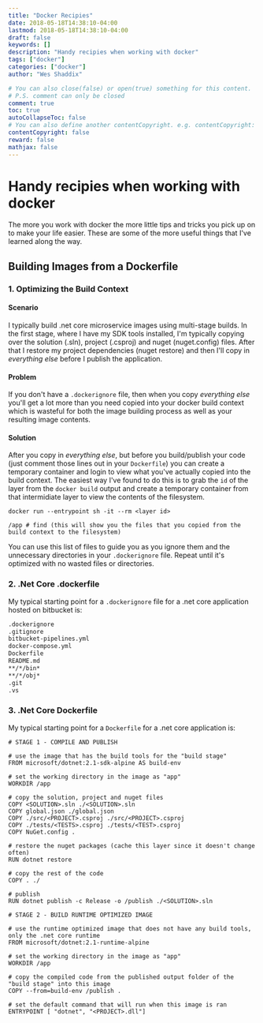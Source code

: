 ```yaml
---
title: "Docker Recipies"
date: 2018-05-18T14:38:10-04:00
lastmod: 2018-05-18T14:38:10-04:00
draft: false
keywords: []
description: "Handy recipies when working with docker"
tags: ["docker"]
categories: ["docker"]
author: "Wes Shaddix"

# You can also close(false) or open(true) something for this content.
# P.S. comment can only be closed
comment: true
toc: true
autoCollapseToc: false
# You can also define another contentCopyright. e.g. contentCopyright: "This is another copyright."
contentCopyright: false
reward: false
mathjax: false
---
```


# Handy recipies when working with docker
The more you work with docker the more little tips and tricks you pick up on to make your life easier. These are some of the more useful things that I've learned along the way.
<!--more-->
## Building Images from a Dockerfile

### 1. Optimizing the Build Context

#### Scenario
I typically build .net core microservice images using multi-stage builds. In the first stage, where I have my SDK tools installed, I'm typically copying over the solution (.sln), project (.csproj) and nuget (nuget.config) files. After that I restore my project dependencies (nuget restore) and then I'll copy in *everything else* before I publish the application.

#### Problem
If you don't have a `.dockerignore` file, then when you copy *everything else* you'll get a lot more than you need copied into your docker build context which is wasteful for both the image building process as well as your resulting image contents.

#### Solution
After you copy in *everything else*, but before you build/publish your code (just comment those lines out in your `Dockerfile`) you can create a temporary container and login to view what you've actually copied into the build context. The easiest way I've found to do this is to grab the `id` of the layer from the `docker build` output and create a temporary container from that intermidiate layer to view the contents of the filesystem.

`docker run --entrypoint sh -it --rm <layer id>`

`/app # find (this will show you the files that you copied from the build context to the filesystem)`

You can use this list of files to guide you as you ignore them and the unnecessary directories in your `.dockerignore` file. Repeat until it's optimized with no wasted files or directories.

### 2. .Net Core .dockerfile
My typical starting point for a `.dockerignore` file for a .net core application hosted on bitbucket is:
``` bash
.dockerignore
.gitignore
bitbucket-pipelines.yml
docker-compose.yml
Dockerfile
README.md
**/*/bin*
**/*/obj*
.git
.vs
```

### 3. .Net Core Dockerfile
My typical starting point for a `Dockerfile` for a .net core application is:
``` docker
# STAGE 1 - COMPILE AND PUBLISH

# use the image that has the build tools for the "build stage"
FROM microsoft/dotnet:2.1-sdk-alpine AS build-env

# set the working directory in the image as "app"
WORKDIR /app

# copy the solution, project and nuget files
COPY <SOLUTION>.sln ./<SOLUTION>.sln
COPY global.json ./global.json
COPY ./src/<PROJECT>.csproj ./src/<PROJECT>.csproj
COPY ./tests/<TESTS>.csproj ./tests/<TEST>.csproj
COPY NuGet.config .

# restore the nuget packages (cache this layer since it doesn't change often)
RUN dotnet restore

# copy the rest of the code
COPY . ./

# publish
RUN dotnet publish -c Release -o /publish ./<SOLUTION>.sln

# STAGE 2 - BUILD RUNTIME OPTIMIZED IMAGE

# use the runtime optimized image that does not have any build tools, only the .net core runtime
FROM microsoft/dotnet:2.1-runtime-alpine

# set the working directory in the image as "app"
WORKDIR /app

# copy the compiled code from the published output folder of the "build stage" into this image
COPY --from=build-env /publish .

# set the default command that will run when this image is ran
ENTRYPOINT [ "dotnet", "<PROJECT>.dll"]

```
